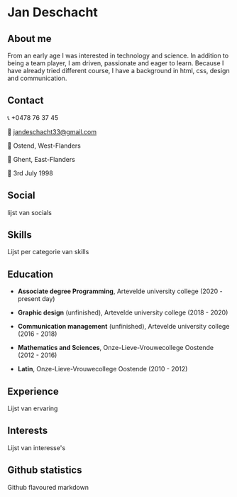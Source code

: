 # Jan Deschacht

## About me

From an early age I was interested in technology and science. In addition to being a team player, I am driven, passionate and eager to learn. Because I have already tried different course, I have a background in html, css, design and communication.

## Contact

:telephone_receiver: +0478 76 37 45

:email: jandeschacht33@gmail.com

:house_with_garden: Ostend, West-Flanders

:round_pushpin: Ghent, East-Flanders

:cake: 3rd July 1998

## Social

lijst van socials

## Skills

Lijst per categorie van skills

## Education

* **Associate degree Programming**, Artevelde university college (2020 - present day)
  
* **Graphic design** (unfinished), Artevelde university college (2018 - 2020)
  
* **Communication management** (unfinished), Artevelde university college (2016 - 2018)
  
* **Mathematics and Sciences**, Onze-Lieve-Vrouwecollege Oostende (2012 - 2016)
  
* **Latin**, Onze-Lieve-Vrouwecollege Oostende (2010 - 2012)

## Experience

Lijst van ervaring

## Interests

Lijst van interesse's

## Github statistics

Github flavoured markdown